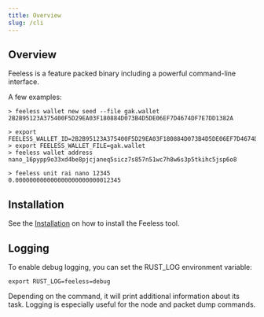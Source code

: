 ```yaml
---
title: Overview
slug: /cli
---
```


## Overview

Feeless is a feature packed binary including a powerful command-line interface.

A few examples:

```commandline
> feeless wallet new seed --file gak.wallet
2B2B95123A375400F5D29EA03F180884D073B4D5DE06EF7D4674DF7E7DD1382A

> export FEELESS_WALLET_ID=2B2B95123A375400F5D29EA03F180884D073B4D5DE06EF7D4674DF7E7DD1382A
> export FEELESS_WALLET_FILE=gak.wallet
> feeless wallet address
nano_16pypp9o33xd4be8pjcjaneq5sicz7s857n51wc7h8w6s3p5tkihc5jsp6o8

> feeless unit rai nano 12345
0.000000000000000000000000012345
```

## Installation

See the [Installation](/docs/overview/installation) on how to install the Feeless tool.

## Logging  

To enable debug logging, you can set the RUST_LOG environment variable:

```commandline
export RUST_LOG=feeless=debug
```

Depending on the command, it will print additional information about its task. Logging is especially useful for the node and packet dump commands.
